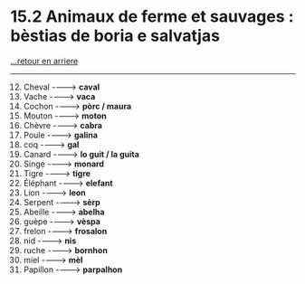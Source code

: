 # 15.2 Animaux de ferme et sauvages : bèstias de boria e salvatjas

[...retour en arriere](../../../menu_fiches.md)

---

12. Cheval  ----> **caval**
13. Vache  ----> **vaca**
14. Cochon  ----> **pòrc / maura**
15. Mouton  ----> **moton**
16. Chèvre  ----> **cabra**
17. Poule  ----> **galina**
18. coq ----> **gal**
19. Canard  ----> **lo guit / la guita**
20. Singe  ----> **monard**
21. Tigre  ----> **tigre**
22. Éléphant  ----> **elefant**
23. Lion  ----> **leon**
24. Serpent  ----> **sèrp**
25. Abeille  ----> **abelha**
26. guèpe ----> **vèspa**
27. frelon ----> **frosalon**
28. nid ----> **nis**
29. ruche ----> **bornhon**
30. miel ----> **mèl**
31. Papillon  ----> **parpalhon**